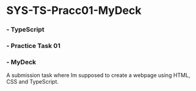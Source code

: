 # SYS-TS-Pracc01-MyDeck
### - TypeScript
###   - Practice Task 01
### - MyDeck
A submission task where Im supposed to create a webpage using HTML, CSS and TypeScript. 
